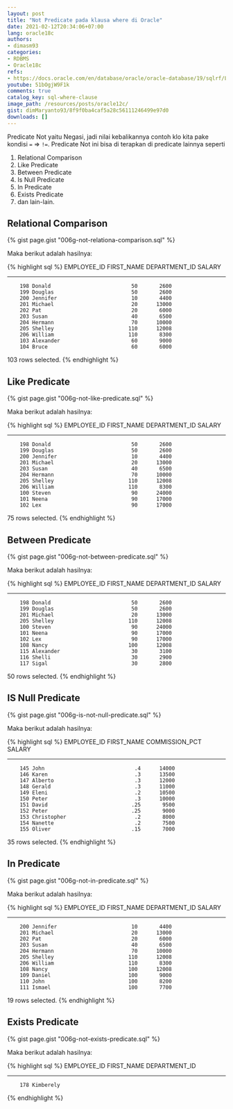 ```yaml
---
layout: post
title: "Not Predicate pada klausa where di Oracle"
date: 2021-02-12T20:34:06+07:00
lang: oracle18c
authors:
- dimasm93
categories:
- RDBMS
- Oracle18c
refs: 
- https://docs.oracle.com/en/database/oracle/oracle-database/19/sqlrf/Logical-Conditions.html#GUID-C5E48AF2-3FF9-401D-A104-CDB5FC19E65F
youtube: 51bOgjW9F1k
comments: true
catalog_key: sql-where-clause
image_path: /resources/posts/oracle12c/
gist: dimMaryanto93/8f9f0ba4caf5a28c56111246499e97d0
downloads: []
---
```


Predicate Not yaitu Negasi, jadi nilai kebalikannya contoh klo kita pake kondisi `=` => `!=`. Predicate Not ini bisa di terapkan di predicate lainnya seperti 

1. Relational Comparison 
2. Like Predicate
3. Between Predicate
4. Is Null Predicate
5. In Predicate
6. Exists Predicate
7. dan lain-lain.

<!--more-->

## Relational Comparison

{% gist page.gist "006g-not-relationa-comparison.sql" %}

Maka berikut adalah hasilnya:

{% highlight sql %}
EMPLOYEE_ID FIRST_NAME           DEPARTMENT_ID     SALARY
----------- -------------------- ------------- ----------
        198 Donald                          50       2600
        199 Douglas                         50       2600
        200 Jennifer                        10       4400
        201 Michael                         20      13000
        202 Pat                             20       6000
        203 Susan                           40       6500
        204 Hermann                         70      10000
        205 Shelley                        110      12008
        206 William                        110       8300
        103 Alexander                       60       9000
        104 Bruce                           60       6000

103 rows selected.
{% endhighlight %}

## Like Predicate

{% gist page.gist "006g-not-like-predicate.sql" %}

Maka berikut adalah hasilnya:

{% highlight sql %}
EMPLOYEE_ID FIRST_NAME           DEPARTMENT_ID     SALARY
----------- -------------------- ------------- ----------
        198 Donald                          50       2600
        199 Douglas                         50       2600
        200 Jennifer                        10       4400
        201 Michael                         20      13000
        203 Susan                           40       6500
        204 Hermann                         70      10000
        205 Shelley                        110      12008
        206 William                        110       8300
        100 Steven                          90      24000
        101 Neena                           90      17000
        102 Lex                             90      17000

75 rows selected.
{% endhighlight %}

## Between Predicate

{% gist page.gist "006g-not-between-predicate.sql" %}

Maka berikut adalah hasilnya:

{% highlight sql %}
EMPLOYEE_ID FIRST_NAME           DEPARTMENT_ID     SALARY
----------- -------------------- ------------- ----------
        198 Donald                          50       2600
        199 Douglas                         50       2600
        201 Michael                         20      13000
        205 Shelley                        110      12008
        100 Steven                          90      24000
        101 Neena                           90      17000
        102 Lex                             90      17000
        108 Nancy                          100      12008
        115 Alexander                       30       3100
        116 Shelli                          30       2900
        117 Sigal                           30       2800

50 rows selected.
{% endhighlight %}

## IS Null Predicate

{% gist page.gist "006g-is-not-null-predicate.sql" %}

Maka berikut adalah hasilnya:

{% highlight sql %}
EMPLOYEE_ID FIRST_NAME           COMMISSION_PCT     SALARY
----------- -------------------- -------------- ----------
        145 John                             .4      14000
        146 Karen                            .3      13500
        147 Alberto                          .3      12000
        148 Gerald                           .3      11000
        149 Eleni                            .2      10500
        150 Peter                            .3      10000
        151 David                           .25       9500
        152 Peter                           .25       9000
        153 Christopher                      .2       8000
        154 Nanette                          .2       7500
        155 Oliver                          .15       7000

35 rows selected.
{% endhighlight %}

## In Predicate

{% gist page.gist "006g-not-in-predicate.sql" %}

Maka berikut adalah hasilnya:

{% highlight sql %}
EMPLOYEE_ID FIRST_NAME           DEPARTMENT_ID     SALARY
----------- -------------------- ------------- ----------
        200 Jennifer                        10       4400
        201 Michael                         20      13000
        202 Pat                             20       6000
        203 Susan                           40       6500
        204 Hermann                         70      10000
        205 Shelley                        110      12008
        206 William                        110       8300
        108 Nancy                          100      12008
        109 Daniel                         100       9000
        110 John                           100       8200
        111 Ismael                         100       7700

19 rows selected.
{% endhighlight %}

## Exists Predicate

{% gist page.gist "006g-not-exists-predicate.sql" %}

Maka berikut adalah hasilnya:

{% highlight sql %}
EMPLOYEE_ID FIRST_NAME           DEPARTMENT_ID
----------- -------------------- -------------
        178 Kimberely
{% endhighlight %}